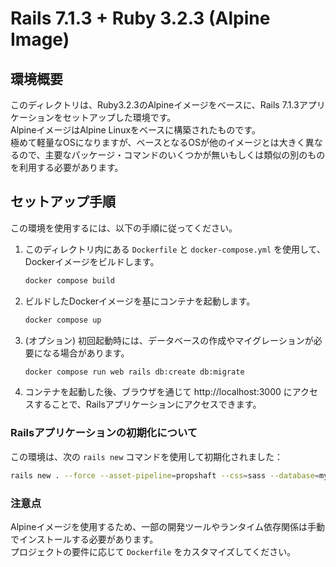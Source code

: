 # Rails 7.1.3 + Ruby 3.2.3 (Alpine Image)

## 環境概要
このディレクトリは、Ruby3.2.3のAlpineイメージをベースに、Rails 7.1.3アプリケーションをセットアップした環境です。  
AlpineイメージはAlpine Linuxをベースに構築されたものです。  
極めて軽量なOSになりますが、ベースとなるOSが他のイメージとは大きく異なるので、主要なパッケージ・コマンドのいくつかが無いもしくは類似の別のものを利用する必要があります。

## セットアップ手順
この環境を使用するには、以下の手順に従ってください。

1. このディレクトリ内にある `Dockerfile` と `docker-compose.yml` を使用して、Dockerイメージをビルドします。

   ```bash
   docker compose build
   ```

2. ビルドしたDockerイメージを基にコンテナを起動します。

   ```bash
   docker compose up
   ```

3. (オプション) 初回起動時には、データベースの作成やマイグレーションが必要になる場合があります。

   ```bash
   docker compose run web rails db:create db:migrate
   ```

4. コンテナを起動した後、ブラウザを通じて http://localhost:3000 にアクセスすることで、Railsアプリケーションにアクセスできます。

### Railsアプリケーションの初期化について
この環境は、次の `rails new` コマンドを使用して初期化されました：

```bash
rails new . --force --asset-pipeline=propshaft --css=sass --database=mysql
```

### 注意点
Alpineイメージを使用するため、一部の開発ツールやランタイム依存関係は手動でインストールする必要があります。  
プロジェクトの要件に応じて `Dockerfile` をカスタマイズしてください。
